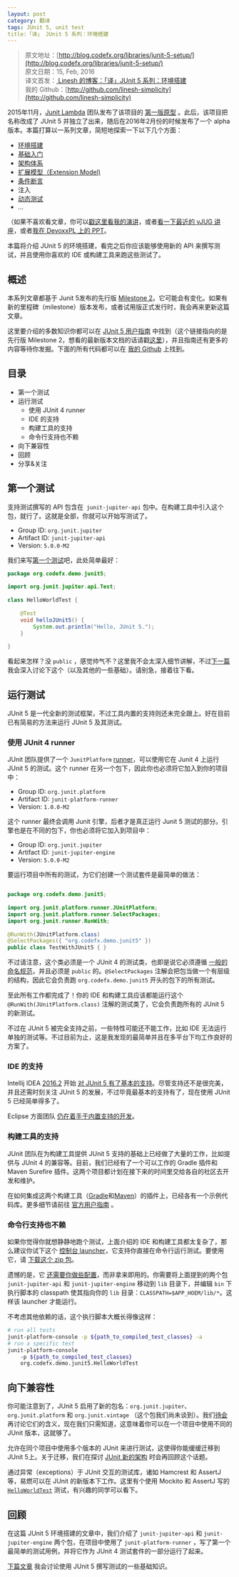 ```yaml
---
layout: post
category: 翻译
tags: JUnit 5, unit test
title:「译」 JUnit 5 系列：环境搭建
---
```


> 原文地址：[http://blog.codefx.org/libraries/junit-5-setup/](http://blog.codefx.org/libraries/junit-5-setup/)  
> 原文日期：15, Feb, 2016  
> 译文首发：[ Linesh 的博客：「译」JUnit 5 系列：环境搭建](http://blog.linesh.tw/#/posts/2016-09-17-junit5-setup)  
> 我的 Github：[http://github.com/linesh-simplicity](http://github.com/linesh-simplicity)

2015年11月，[Junit Lambda](http://junit.org/junit4/junit-lambda.html) 团队发布了该项目的 [第一版原型](http://blog.codefx.org/libraries/junit-lambda-prototype/) 。此后，该项目把名称改成了 JUnit 5 并独立了出来，随后在2016年2月份的时候发布了一个 alpha 版本。本篇打算以一系列文章，简短地探索一下以下几个方面：

* [环境搭建][JUnit 5: Setup]
* [基础入门][JUnit 5: Basics]
* [架构体系][JUnit 5: Architecture]
* [扩展模型（Extension Model)][JUnit 5: Extension Model]
* [条件断言][JUnit 5: Conditions]
* 注入
* [动态测试][JUnit 5: Dynamic Tests]
* ...

（如果不喜欢看文章，你可以[戳这里看我的演讲](http://blog.codefx.org/past-talks/)，或者[看一下最近的 vJUG 讲座](https://www.youtube.com/watch?v=ct9sIsrnE9Y)，或者[我在 DevoxxPL 上的 PPT](https://www.youtube.com/watch?v=oG80XZUN1lQ)。

本篇将介绍 JUnit 5 的环境搭建，看完之后你应该能够使用新的 API 来撰写测试，并且使用你喜欢的 IDE 或构建工具来跑这些测试了。

## 概述

本系列文章都基于 Junit 5发布的先行版 [Milestone 2][User guide: M2]。它可能会有变化。如果有新的里程碑（milestone）版本发布，或者试用版正式发行时，我会再来更新这篇文章。

这里要介绍的多数知识你都可以在 [JUnit 5 用户指南][User guide: M2] 中找到（这个链接指向的是先行版 Milestone 2，想看的最新版本文档的话请戳[这里][User guide: Current]），并且指南还有更多的内容等待你发掘。下面的所有代码都可以在 [我的 Github](https://github.com/CodeFX-org/demo-junit-5) 上找到。

## 目录

* 第一个测试
* 运行测试
    * 使用 JUnit 4 runner
    * IDE 的支持
    * 构建工具的支持
    * 命令行支持也不赖
* 向下兼容性
* 回顾
* 分享&关注

## 第一个测试

支持测试撰写的 API 包含在` junit-jupiter-api` 包中。在构建工具中引入这个包，就行了。这就是全部，你就可以开始写测试了。

* Group ID: `org.junit.jupiter`
* Artifact ID: `junit-jupiter-api`
* Version: `5.0.0-M2`

我们来写[第一个测试](https://github.com/CodeFX-org/demo-junit-5/blob/master/src/test/java/org/codefx/demo/junit5/HelloWorldTest.java)吧，此处简单最好：

```java
package org.codefx.demo.junit5;
 
import org.junit.jupiter.api.Test;
 
class HelloWorldTest {
 
	@Test
	void helloJUnit5() {
		System.out.println("Hello, JUnit 5.");
	}
 
}
```    

看起来怎样？没 `public` ，感觉帅气不？这里我不会太深入细节讲解，不过[下一篇][JUnit 5: Basics]我会深入讨论下这个（以及其他的一些基础）。请别急，接着往下看。

## 运行测试

JUnit 5 是一代全新的测试框架，不过工具内置的支持则还未完全跟上。好在目前已有简易的方法来运行 JUnit 5 及其测试。

### 使用 JUnit 4 runner

JUnit 团队提供了一个 `JunitPlatform` [runner](http://www.codeaffine.com/2014/09/03/junit-nutshell-test-runners/)，可以使用它在 Junit 4 上运行 JUnit 5 的测试。这个 runner 在另一个包下，因此你也必须将它加入到你的项目中：

* Group ID: `org.junit.platform`
* Artifact ID: `junit-platform-runner`
* Version: `1.0.0-M2`

这个 runner 最终会调用 Junit 引擎，后者才是真正运行 Junit 5 测试的部分。引擎也是在不同的包下，你也必须将它加入到项目中：

* Group ID: `org.junit.jupiter`
* Artifact ID: `junit-jupiter-engine`
* Version: `5.0.0-M2`

要运行项目中所有的测试，为它们创建一个测试套件是最简单的做法：

```java

package org.codefx.demo.junit5;
 
import org.junit.platform.runner.JUnitPlatform;
import org.junit.platform.runner.SelectPackages;
import org.junit.runner.RunWith;
 
@RunWith(JUnitPlatform.class)
@SelectPackages({ "org.codefx.demo.junit5" })
public class TestWithJUnit5 { }
```

不过请注意，这个类必须是一个 JUnit 4 的测试类，也即是说它必须遵循 [一般的命名规范](http://stackoverflow.com/a/6178629/2525313)，并且必须是 `public` 的。`@SelectPackages` 注解会把包当做一个有层级的结构，因此它会负责跑 `org.codefx.demo.junit5` 开头的包下的所有测试。

至此所有工作都完成了！你的 IDE 和构建工具应该都能运行这个 `@RunWith(JUnitPlatform.class)` 注解的测试类了，它会负责跑所有的 JUnit 5 的新测试。

不过在 JUnit 5 被完全支持之前，一些特性可能还不能工作，比如 IDE 无法运行单独的测试等。不过目前为止，这是我发现的最简单并且在多平台下均工作良好的方案了。

### IDE 的支持 

Intellij IDEA [2016.2](https://blog.jetbrains.com/idea/2016/07/intellij-idea-2016-2-is-here/) 开始 [对 JUnit 5 有了基本的支持](https://blog.jetbrains.com/idea/2016/08/using-junit-5-in-intellij-idea)。尽管支持还不是很完美，并且还需时刻关注 JUnit 5 的发展，不过毕竟最基本的支持有了，现在使用 JUnit 5 已经简单得多了。

Eclipse 方面团队 [仍在着手于内置支持的开发](https://bugs.eclipse.org/bugs/show_bug.cgi?id=488566)。

### 构建工具的支持

JUnit 团队在为构建工具提供 JUnit 5 支持的基础上已经做了大量的工作，比如提供与 JUnit 4 的兼容等。目前，我们已经有了一个可以工作的 Gradle 插件和 Maven Surefire 插件。这两个项目都计划在接下来的时间里交给各自的社区去开发和维护。

在如何集成这两个构建工具（[Gradle](https://github.com/junit-team/junit5-samples/blob/master/junit5-gradle-consumer)和[Maven](https://github.com/junit-team/junit5-samples/tree/master/junit5-maven-consumer)）的插件上，已经各有一个示例代码库。更多细节请前往 [官方用户指南](http://junit.org/junit5/docs/5.0.0-M1/user-guide/#running-tests-build) 。

### 命令行支持也不赖

如果你觉得你就想静静地跑个测试，上面介绍的 IDE 和构建工具都太复杂了，那么建议你试下这个 [控制台 launcher](http://junit.org/junit5/docs/5.0.0-M1/user-guide/#running-tests-console-launcher)，它支持你直接在命令行运行测试。要使用它，请 [下载这个 zip 包](https://repo1.maven.org/maven2/org/junit/platform/junit-platform-console/1.0.0-M2/junit-platform-console-1.0.0-M2.zip)。

遗憾的是，它 [还需要你做些配置](https://github.com/junit-team/junit5/issues/155)，而非拿来即用的。你需要将上面提到的两个包 `junit-jupiter-api` 和 `junit-jupiter-engine` 移动到 `lib` 目录下，并编辑 `bin` 下执行脚本的 classpath 使其指向你的 `lib` 目录：`CLASSPATH=$APP_HOEM/lib/*`。这样该 launcher 才能运行。

不考虑其他依赖的话，这个执行脚本大概长得像这样：

```bash
# run all tests
junit-platform-console -p ${path_to_compiled_test_classes} -a
# run a specific test
junit-platform-console
	-p ${path_to_compiled_test_classes}
	org.codefx.demo.junit5.HelloWorldTest
```

## 向下兼容性

你可能注意到了，JUnit 5 启用了新的包名：`org.junit.jupiter`、`org.junit.platform` 和 `org.junit.vintage` （这个包我们尚未谈到）。我们[待会][JUnit 5: Architecture]再讨论它们的含义，现在我们只需知道，这意味着你可以在一个项目中使用不同的 JUnit 版本，这就够了。

允许在同个项目中使用多个版本的 JUnit 来进行测试，这使得你能缓缓迁移到 JUnit 5上。关于迁移，我们在探讨 [JUnit 新的架构][JUnit 5: Architecture] 时会再回顾这个话题。

通过异常（exceptions）于 JUnit 交互的测试库，诸如 Hamcrest 和 AssertJ 等，易燃可以在 JUnit 的新版本下工作。这里有个使用 Mockito 和 AssertJ 写的 [`HelloWorldTest`](https://github.com/CodeFX-org/demo-junit-5/blob/master/src/test/java/org/codefx/demo/junit5/HelloWorldTest.java) 测试，有兴趣的同学可以看下。

## 回顾

在这篇 JUnit 5 环境搭建的文章中，我们介绍了 `junit-jupiter-api` 和 `junit-jupiter-engine` 两个包，在项目中使用了 `junit-platform-runner` ，写了第一个最简单的测试用例，并将它作为 JUnit 4 测试套件的一部分运行了起来。

[下篇文章][JUnit 5: Basics] 我会讨论使用 JUnit 5 撰写测试的一些基础知识。


[User guide: M2]: http://junit.org/junit5/docs/5.0.0-M2/user-guide/
[User guide: Current]: http://junit.org/junit5/docs/current/user-guide/
[JUnit 5: Setup]: http://blog.linesh.tw/#/posts/2016-09-17-junit5-setup
[JUnit 5: Basics]: http://blog.linesh.tw/#/posts/2016-09-17-junit5-basics
[JUnit 5: Architecture]: http://blog.linesh.tw/#/posts/2016-09-17-junit5-architecture
[JUnit 5: Extension Model]: http://blog.linesh.tw/#/posts/2016-09-17-junit5-extension-model
[JUnit 5: Conditions]: http://blog.linesh.tw/#/posts/2016-09-17-junit5-conditions
[JUnit 5: Injection]: http://blog.linesh.tw/#/posts/2016-09-17-junit5-injection
[JUnit 5: Dynamic Tests]: http://blog.linesh.tw/#/posts/2016-09-17-junit5-dynamic-tests
